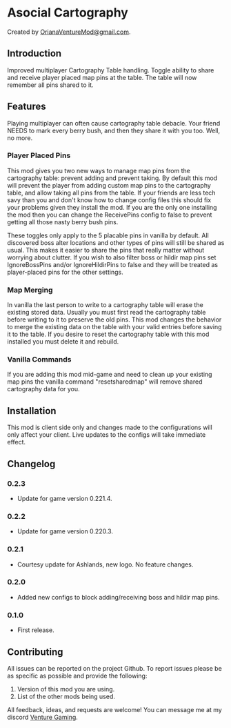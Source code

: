 # Asocial Cartography

Created by [OrianaVentureMod@gmail.com](https://github.com/OrianaVenture/VentureValheim).

## Introduction

Improved multiplayer Cartography Table handling. Toggle ability to share and receive player placed map pins at the table. The table will now remember all pins shared to it.

## Features

Playing multiplayer can often cause cartography table debacle. Your friend NEEDS to mark every berry bush, and then they share it with you too. Well, no more.

### Player Placed Pins

This mod gives you two new ways to manage map pins from the cartography table: prevent adding and prevent taking. By default this mod will prevent the player from adding custom map pins to the cartography table, and allow taking all pins from the table. If your friends are less tech savy than you and don't know how to change config files this should fix your problems given they install the mod. If you are the only one installing the mod then you can change the ReceivePins config to false to prevent getting all those nasty berry bush pins.

These toggles only apply to the 5 placable pins in vanilla by default. All discovered boss alter locations and other types of pins will still be shared as usual. This makes it easier to share the pins that really matter without worrying about clutter. If you wish to also filter boss or hildir map pins set IgnoreBossPins and/or IgnoreHildirPins to false and they will be treated as player-placed pins for the other settings.

### Map Merging

In vanilla the last person to write to a cartography table will erase the existing stored data. Usually you must first read the cartography table before writing to it to preserve the old pins. This mod changes the behavior to merge the existing data on the table with your valid entries before saving it to the table. If you desire to reset the cartography table with this mod installed you must delete it and rebuild.

### Vanilla Commands

If you are adding this mod mid-game and need to clean up your existing map pins the vanilla command "resetsharedmap" will remove shared cartography data for you.

## Installation

This mod is client side only and changes made to the configurations will only affect your client. Live updates to the configs will take immediate effect.

## Changelog

### 0.2.3

* Update for game version 0.221.4.

### 0.2.2

* Update for game version 0.220.3.

### 0.2.1

* Courtesy update for Ashlands, new logo. No feature changes.

### 0.2.0

* Added new configs to block adding/receiving boss and hildir map pins.

### 0.1.0

* First release.

## Contributing

All issues can be reported on the project Github. To report issues please be as specific as possible and provide the following:

1. Version of this mod you are using.
2. List of the other mods being used.

All feedback, ideas, and requests are welcome! You can message me at my discord [Venture Gaming](https://discord.gg/tAd5hapt88).